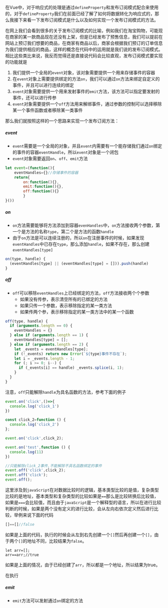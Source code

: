 在Vue中，对于响应式的处理是通过`defineProperty`和发布订阅模式配合来使用的，对于`defineProperty`我们在前面已经了解了如何将数据转化为响应式的，那么我接下来看一下发布订阅模式是什么以及如何实现一个发布订阅模式的方法。

在网上我们会看到很多的关于发布订阅模式的比喻，例如我们在淘宝购物，可能现在商家的某一款商品现在还没有上架，但是已经发布了预售信息，我们可以提前在网站上预订我们想要的商品，在商家有商品以后，商家会根据我们预订的订单信息为我们提供相应的商品，这样的概念在代码中的运用就是我们说的发布订阅模式。相比这些类比来说，我反而觉得还是直接说代码会比较直观，发布订阅模式要实现的功能就是

1. 我们提供一个全局的`event`对象，该对象需要提供一个用来存储事件的容器
2. 在`event`对象上需要提供绑定的方法`on`，我们可以通过`on`方法来绑定自定义的事件，并且可以进行连续的绑定
3. `event`对象需要提供一个用来发射事件的`emit`方法，该方法可以指定要发射的事件，还可以进行传参
4. `event`对象需要提供一个`off`方法用来解绑事件，通过参数的控制可以选择移除某一个事件函数或者移除某一类事件

那么我们就按照这样的一个思路来实现一个发布订阅方法：

##### event

* `event`需要是一个全局的对象，并且`event`内需要有一个能存储我们通过`on`绑定的事件的容器`eventHandle`，所以`event`对象是一个闭包
* `event`对象需要返回`on`、`off`、`emit`方法

```javascript
let event=(function(){
	eventHandles={}//存储事件的容器
	return{
		on:function(){},
		emit:function(){},
		off:function(){}
		}
}())  
```

##### on

* `on`方法需要能够将方法添加到容器`evenHandles`中，`on`方法接收两个参数，第一个是方法的名称`type`，第二个是方法的函数`handle`
* 由于`on`方法是可以连续注册的，所以`on`在注册事件的时候，如果发现`eventHandles`中已存在`type`，那么添加`handle`，如果不存在，那么创建`eventHandles[type]`

```javascript
on(type, handle) {
  (eventHandles[type] || (eventHandles[type] = [])).push(handle)
}
```

##### off

* `off`可以移除`eventHandles`上已经绑定的方法，`off`方法接收两个个参数
  * 如果没有传参，表示清空所有的已绑定的方法
  * 如果只传一个参数，表示移除指定的某一类方法
  * 如果传两个参，表示移除指定的某一类方法中的某一个函数

```javascript
off(type, handle) {
  if (arguments.length == 0) {
    eventHandles = {}
  } else if (arguments.length == 1) {
    eventHandles[type] = [];
  } else if (arguments.length == 2) {
    let _events = eventHandles[type];
    if (!_events) return new Error(`${type}事件不存在`);
    let i = _events.length - 1;
    for (; i >= 0; i--) {
      if (_events[i] == handle) _events.splice(i, 1);
    }
  }
}
```

注意，`off`只能解除`handle`为具名函数的方法，参考下面的例子

```javascript
event.on('click',()=>{
  console.log('click_1')
})

const click_2=function () {
  console.log('click_2')
};

event.on('click',click_2);

event.on('test',function () {
  console.log(11)
})

//只能解除click_2事件,不能解除不具名函数绑定的事件
event.off('click',click_2);
event.off('click');
event.off();
```

这里涉及到`javaScript`在对数据比较时的逻辑，基本类型比较的是值，复杂类型比较的是地址，基本类型和复杂类型的比较如果是`==`那么是比较转换后比较值，如果是`===`会比较值，而且由于`javaScript`是一个解释型的语言，所以在进行比较判断的时候，如果是两个没有定义的进行比较，会从左向右依次定义然后进行比较，举例来说下面的代码

```javascript
[]==[]//false
```

如果是上面的代码，执行的时候会从左到右先创建一个`[]`然后再创建一个`[]`，由于两个`[]`的地址不同，比较结果为`false`。

```
let arr=[];
arr==arr;//true
```

如果是上面的情况，由于已经创建了`arr`，所以都是一个地址，所以结果为true。

在执行

##### emit

* `emit`方法可以发射通过`on`绑定的方法






